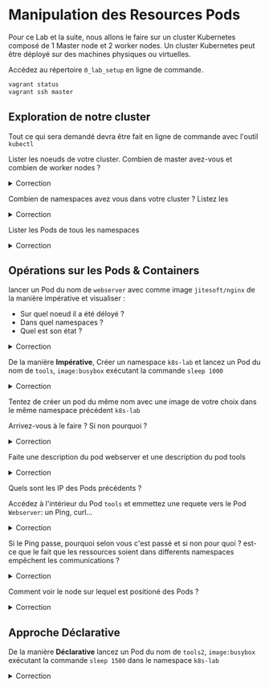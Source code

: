 # Manipulation des Resources Pods

Pour ce Lab et la suite, nous allons le faire sur un cluster Kubernetes composé de 1 Master node et 2 worker nodes.
Un cluster Kubernetes peut être déployé sur des machines physiques ou virtuelles.

Accédez au répertoire `0_lab_setup` en ligne de commande.

```bash
vagrant status
vagrant ssh master
```

## Exploration de notre cluster

Tout ce qui sera demandé devra être fait en ligne de commande avec l'outil `kubectl`

Lister les noeuds de votre cluster. Combien de master avez-vous et combien de worker nodes ?

<details><summary>Correction</summary>

```bash
  kubectl get nodes
```

</details>

Combien de namespaces avez vous dans votre cluster ? Listez les

<details><summary>Correction</summary>

  ```bash
  kubectl get namespaces 
  ```

</details>

Lister les Pods de tous les namespaces

<details><summary>Correction</summary>

```bash
kubectl get pods -A 
```

</details>

## Opérations sur les Pods & Containers


lancer un Pod du nom de `webserver` avec comme image `jitesoft/nginx` de la manière impérative et visualiser :

* Sur quel noeud il a été déloyé ? 
* Dans quel namespaces ?
* Quel est son état ?

<details><summary>Correction</summary>

```bash
kubectl run webserver --image jitesoft/nginx

kubectl get pods -o wide

# cette commande affiche le nom des namespaces également
kubectl get pods -o wide -A

# describe
kubectl describe pod webserver
```

Il a été déployé dans le namespaces par défaut.

</details>

De la manière **Impérative**, Créer un namespace `k8s-lab` et lancez un Pod du nom de `tools`, `image:busybox` exécutant la commande `sleep 1000`

<details><summary>Correction</summary>

```bash
kubectl create ns k8s-lab
kubectl run tools --image busybox -n k8s-lab -- sleep 1000
```

</details>

Tentez de créer un pod du même nom avec une image de votre choix dans le même namespace précédent `k8s-lab`

Arrivez-vous à le faire ? Si non pourquoi ?

<details><summary>Correction</summary>

Dans un namespace, le nom d'une ressource doit être unique, un peu comme dans un espace de nom DNS

</details>

Faite une description du pod webserver et une description du pod tools

<details><summary>Correction</summary>

```bash
kubectl describe pods webserver
kubectl describe pods tools -n k8s-lab
```

</details>

Quels sont les IP des Pods précédents ?

Accédez à l'intérieur du Pod `tools` et emmettez une requete vers le Pod `Webserver`: un Ping, curl...

<details><summary>Correction</summary>

```bash
kubectl exec -it -n k8s-lab tools -- sh
/ # ping 192.168.118.29
PING 192.168.118.29 (192.168.118.29): 56 data bytes
64 bytes from 192.168.118.29: seq=0 ttl=63 time=0.268 ms
64 bytes from 192.168.118.29: seq=1 ttl=63 time=0.063 ms
```

</details>

Si le Ping passe, pourquoi selon vous c'est passé et si non pour quoi ? est-ce que le fait que les ressources soient dans differents namespaces empêchent les communications ?

<details><summary>Correction</summary>

Non, les namespaces ne limitent pas les communications réseaux. Plus tard nous verrons les Network Policy qui limitent les connexions entrantes et sortantes d'un Namespace.

</details>

Comment voir le node sur lequel est positioné des Pods ?

<details><summary>Correction</summary>

Soit en faisant le Describe comme précédament ==>  il y'a une section `Node:             k8s-worker-1/192.168.56.12`
Soit en affichant les pods avec l'option `-o wide`

```bash
kubectl get pods -o wide
```

</details>

## Approche Déclarative

De la manière **Déclarative** lancez un Pod du nom de `tools2`, `image:busybox` exécutant la commande `sleep 1500` dans le namespace `k8s-lab`

<details><summary>Correction</summary>

Il faut ecrire le dichier YAML suivant :

```yaml
apiVersion: v1
kind: Pod
metadata:
  labels:
    run: tools2
  name: tools2
  namespace: k8s-lab
spec:
  containers:
  - args:
    - sleep
    - "1500"
    image: busybox
    name: tools2
    resources: {}
```

Une astuce pour avoir ce fichier YAML est d'exécuter la commande impérative correspondante avec l'option `--dry-run=client -o yaml`

```bash
kubectl run tools --image busybox -n k8s-lab --dry-run=client -o yaml -- sleep 1500 > pod-tools2.yml
```

```bash
kubectl apply -f pod-tools2.yml 
```

```bash
kubectl get pods -n k8s-lab
                                                                                                                                                                                                                ─╯
NAME     READY   STATUS             RESTARTS      AGE
tools    0/1     CrashLoopBackOff   4 (86s ago)   3m2s
tools2   1/1     Running            0             18s
```

</details>